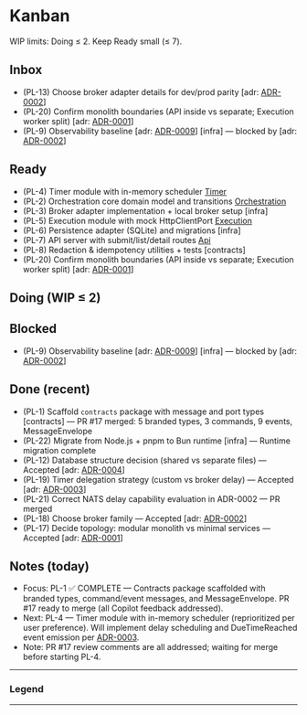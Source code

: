 # Kanban

<!--
Purpose:
    A tiny, self-managed Kanban:
    edit by moving items between sections.
    Keep it short.
-->

WIP limits: Doing ≤ 2. Keep Ready small (≤ 7).

## Inbox

<!--
Raw ideas/tasks.
    Triage here, then move to Ready.
    Use IDs like PL-#.
    Keep this short.
-->

- (PL-13) Choose broker adapter details for dev/prod parity [adr: [ADR-0002]]
- (PL-20) Confirm monolith boundaries (API inside vs separate; Execution worker split) [adr: [ADR-0001]]
- (PL-9) Observability baseline [adr: [ADR-0009]] [infra] — blocked by [adr: [ADR-0002]]

## Ready

<!--
Prioritized queue.
    Pull the top item into Doing. Avoid more than 7 items.
    Link ADRs like [adr: ADR-0001]; add tags like [infra] or [Api].
-->

- (PL-4) Timer module with in-memory scheduler [Timer]
- (PL-2) Orchestration core domain model and transitions [Orchestration]
- (PL-3) Broker adapter implementation + local broker setup [infra]
- (PL-5) Execution module with mock HttpClientPort [Execution]
- (PL-6) Persistence adapter (SQLite) and migrations [infra]
- (PL-7) API server with submit/list/detail routes [Api]
- (PL-8) Redaction & idempotency utilities + tests [contracts]
- (PL-20) Confirm monolith boundaries (API inside vs separate; Execution worker split) [adr: [ADR-0001]]

## Doing (WIP ≤ 2)

<!-- Only what you're actively working on. Move one item at a time. -->

<!-- Move the top Ready item here when you start it. Keep ≤ 2. -->

## Blocked

<!-- Item is waiting on something (decision, dependency). Note the blocker briefly. -->

- (PL-9) Observability baseline [adr: [ADR-0009]] [infra] — blocked by [adr: [ADR-0002]]

## Done (recent)

- (PL-1) Scaffold `contracts` package with message and port types [contracts] — PR #17 merged: 5 branded types, 3 commands, 9 events, MessageEnvelope
- (PL-22) Migrate from Node.js + pnpm to Bun runtime [infra] — Runtime migration complete
- (PL-12) Database structure decision (shared vs separate files) — Accepted [adr: [ADR-0004]]
- (PL-19) Timer delegation strategy (custom vs broker delay) — Accepted [adr: [ADR-0003]]
- (PL-21) Correct NATS delay capability evaluation in ADR-0002 — PR merged
- (PL-18) Choose broker family — Accepted [adr: [ADR-0002]]
- (PL-17) Decide topology: modular monolith vs minimal services — Accepted [adr: [ADR-0001]]

<!-- Keep last few wins visible. Archive older items by copying them to an Archive section/file if desired. -->

## Notes (today)

- Focus: PL-1 ✅ COMPLETE — Contracts package scaffolded with branded types, command/event messages, and MessageEnvelope. PR #17 ready to merge (all Copilot feedback addressed).
- Next: PL-4 — Timer module with in-memory scheduler (reprioritized per user preference). Will implement delay scheduling and DueTimeReached event emission per [ADR-0003].
- Note: PR #17 review comments are all addressed; waiting for merge before starting PL-4.

<!-- 2-3 bullets max. What you focus on, current risks, next up. -->

---

### Legend

<!--
Minimal legend.
- ID: `PL-#` (plan item)
- Tags: [Api], [Orchestration], [Execution], [Timer], `infra`, `contracts`
 - ADR link: `[adr: ADR-000x]` may be written using reference-style links.
- WIP: Doing ≤ 2; Ready ≤ 7
-->

[Api]: ../design/modules/api.md
[Orchestration]: ../design/modules/orchestration.md
[Execution]: ../design/modules/execution.md
[Timer]: ../design/modules/timer.md

<!-- ADRs -->

---

[ADR-0001]: ../decisions/ADR-0001-topology.md
[ADR-0002]: ../decisions/ADR-0002-broker.md
[ADR-0003]: ../decisions/ADR-0003-timer.md
[ADR-0004]: ../decisions/ADR-0004-database.md
[ADR-0005]: ../decisions/ADR-0005-schema.md
[ADR-0006]: ../decisions/ADR-0006-idempotency.md
[ADR-0007]: ../decisions/ADR-0007-api.md
[ADR-0008]: ../decisions/ADR-0008-outbox.md
[ADR-0009]: ../decisions/ADR-0009-observability.md
